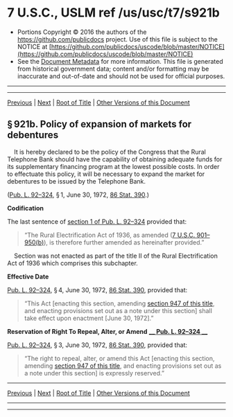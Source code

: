---
---

# 7 U.S.C., USLM ref /us/usc/t7/s921b

* Portions Copyright © 2016 the authors of the https://github.com/publicdocs project.
  Use of this file is subject to the NOTICE at [https://github.com/publicdocs/uscode/blob/master/NOTICE](https://github.com/publicdocs/uscode/blob/master/NOTICE)
* See the [Document Metadata](././../../../../..//README.md) for more information.
  This file is generated from historical government data; content and/or formatting may be inaccurate and out-of-date and should not be used for official purposes.

----------
----------

[Previous](./../../../../..//us/usc/t7/ch31/schII/m__us_usc_t7_s921a.md) | [Next](./../../../../..//us/usc/t7/ch31/schII/m__us_usc_t7_s922.md) | [Root of Title](./../../../../../) | [Other Versions of this Document](https://publicdocs.github.io/go/links?ns=uslm&ref=%2Fus%2Fusc%2Ft7%2Fs921b)

## § 921b. Policy of expansion of markets for debentures

    It is hereby declared to be the policy of the Congress that the Rural Telephone Bank should have the capability of obtaining adequate funds for its supplementary financing program at the lowest possible costs. In order to effectuate this policy, it will be necessary to expand the market for debentures to be issued by the Telephone Bank.

([Pub. L. 92–324][/us/pl/92/324], § 1, June 30, 1972, [86 Stat. 390][/us/stat/86/390].)

 __Codification__ 

The last sentence of [section 1 of Pub. L. 92–324][/us/pl/92/324/s1] provided that: 

> “The Rural Electrification Act of 1936, as amended ([7 U.S.C. 901–950(b)][/us/usc/t7/s901–950/b]), is therefore further amended as hereinafter provided.”

    Section was not enacted as part of the title II of the Rural Electrification Act of 1936 which comprises this subchapter.

 __Effective Date__ 

[Pub. L. 92–324][/us/pl/92/324], § 4, June 30, 1972, [86 Stat. 390][/us/stat/86/390], provided that: 

> “This Act \[enacting this section, amending [section 947 of this title][/us/usc/t7/s947], and enacting provisions set out as a note under this section\] shall take effect upon enactment \[June 30, 1972\].”

 __Reservation of Right To Repeal, Alter, or Amend__  __[__  __Pub. L. 92–324__  __][/us/pl/92/324]__ 

[Pub. L. 92–324][/us/pl/92/324], § 3, June 30, 1972, [86 Stat. 390][/us/stat/86/390], provided that: 

> “The right to repeal, alter, or amend this Act \[enacting this section, amending [section 947 of this title][/us/usc/t7/s947], and enacting provisions set out as a note under this section\] is expressly reserved.”

----------

[Previous](./../../../../..//us/usc/t7/ch31/schII/m__us_usc_t7_s921a.md) | [Next](./../../../../..//us/usc/t7/ch31/schII/m__us_usc_t7_s922.md) | [Root of Title](./../../../../../) | [Other Versions of this Document](https://publicdocs.github.io/go/links?ns=uslm&ref=%2Fus%2Fusc%2Ft7%2Fs921b)

----------
----------

[/us/pl/92/324]: https://publicdocs.github.io/go/links?ns=uslm&ref=%2Fus%2Fpl%2F92%2F324
[/us/stat/86/390]: https://publicdocs.github.io/go/links?ns=uslm&ref=%2Fus%2Fstat%2F86%2F390
[/us/pl/92/324/s1]: https://publicdocs.github.io/go/links?ns=uslm&ref=%2Fus%2Fpl%2F92%2F324%2Fs1
[/us/usc/t7/s901–950/b]: https://publicdocs.github.io/go/links?ns=uslm&ref=%2Fus%2Fusc%2Ft7%2Fs901%E2%80%93950%2Fb
[/us/pl/92/324]: https://publicdocs.github.io/go/links?ns=uslm&ref=%2Fus%2Fpl%2F92%2F324
[/us/stat/86/390]: https://publicdocs.github.io/go/links?ns=uslm&ref=%2Fus%2Fstat%2F86%2F390
[/us/usc/t7/s947]: https://publicdocs.github.io/go/links?ns=uslm&ref=%2Fus%2Fusc%2Ft7%2Fs947
[/us/pl/92/324]: https://publicdocs.github.io/go/links?ns=uslm&ref=%2Fus%2Fpl%2F92%2F324
[/us/pl/92/324]: https://publicdocs.github.io/go/links?ns=uslm&ref=%2Fus%2Fpl%2F92%2F324
[/us/stat/86/390]: https://publicdocs.github.io/go/links?ns=uslm&ref=%2Fus%2Fstat%2F86%2F390
[/us/usc/t7/s947]: https://publicdocs.github.io/go/links?ns=uslm&ref=%2Fus%2Fusc%2Ft7%2Fs947


